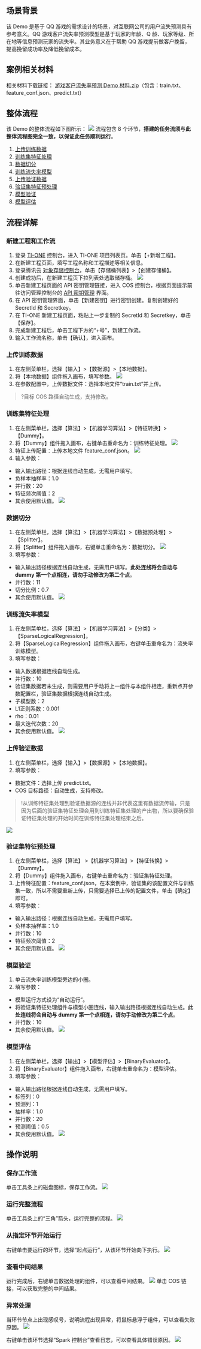 ## 场景背景
该 Demo 是基于 QQ 游戏的需求设计的场景，对互联网公司的用户流失预测具有参考意义。QQ 游戏客户流失率预测模型是基于玩家的年龄、Q 龄、玩家等级、所在地等信息预测玩家的流失率。其业务意义在于帮助 QQ 游戏提前做客户挽留，提高挽留成功率及降低挽留成本。

## 案例相关材料
相关材料下载链接：
[游戏客户流失率预测 Demo 材料.zip](https://main.qcloudimg.com/raw/ae4ff83895e06d72e01ccf904b347653/%E6%B8%B8%E6%88%8F%E5%AE%A2%E6%88%B7%E6%B5%81%E5%A4%B1%E7%8E%87%E9%A2%84%E6%B5%8BDemo%E6%9D%90%E6%96%99.zip)（包含：train.txt、feature_conf.json、predict.txt）



## 整体流程
该 Demo 的整体流程如下图所示：
![](https://main.qcloudimg.com/raw/a80a0557d6b3331218922993c50361db.png)
流程包含 8 个环节，**搭建的任务流须与此整体流程图完全一致，以保证此任务顺利运行**。

1. [上传训练数据](https://cloud.tencent.com/document/product/851/19544#.E4.B8.8A.E4.BC.A0.E8.AE.AD.E7.BB.83.E6.95.B0.E6.8D.AE)                  
2. [训练集特征处理](https://cloud.tencent.com/document/product/851/19544#.E8.AE.AD.E7.BB.83.E9.9B.86.E7.89.B9.E5.BE.81.E5.A4.84.E7.90.86)                       
3. [数据切分](https://cloud.tencent.com/document/product/851/19544#.E6.95.B0.E6.8D.AE.E5.88.87.E5.88.86)
4. [训练流失率模型](https://cloud.tencent.com/document/product/851/19544#.E8.AE.AD.E7.BB.83.E6.B5.81.E5.A4.B1.E7.8E.87.E6.A8.A1.E5.9E.8B)                         
5. [上传验证数据](https://cloud.tencent.com/document/product/851/19544#.E4.B8.8A.E4.BC.A0.E9.AA.8C.E8.AF.81.E6.95.B0.E6.8D.AE)                  
6. [验证集特征预处理](https://cloud.tencent.com/document/product/851/19544#.E9.AA.8C.E8.AF.81.E9.9B.86.E7.89.B9.E5.BE.81.E9.A2.84.E5.A4.84.E7.90.86)                       
7. [模型验证](https://cloud.tencent.com/document/product/851/19544#.E6.A8.A1.E5.9E.8B.E9.AA.8C.E8.AF.81)           
8. [模型评估](https://cloud.tencent.com/document/product/851/19544#.E6.A8.A1.E5.9E.8B.E8.AF.84.E4.BC.B0)                           

## 流程详解

### 新建工程和工作流
1. 登录 [TI-ONE](https://tio.cloud.tencent.com) 控制台，进入 TI-ONE 项目列表页。单击【+新增工程】。
2. 在新建工程页面，填写工程名称和工程描述等相关信息。
3. 登录腾讯云 [对象存储控制台](https://console.cloud.tencent.com/cos)，单击【存储桶列表】>【创建存储桶】。
4. 创建成功后，在新建工程页下拉列表处选取储存桶。
    ![](https://main.qcloudimg.com/raw/645d2203a91e7ea715d41769a964dc74.png)
5. 单击新建工程页面的 API 密钥管理链接，进入 COS 控制台，根据页面提示前往访问管理控制台的 [API 密钥管理](https://console.cloud.tencent.com/cam/capi) 界面。
6. 在 API 密钥管理界面，单击【新建密钥】进行密钥创建。复制创建好的 SecretId 和 Secretkey。
7. 在 TI-ONE 新建工程页面，粘贴上一步复制的 SecretId 和 Secretkey，单击【保存】。
8. 完成新建工程后，单击工程下方的“+号”，新建工作流。
9. 输入工作流名称，单击【确认】，进入画布。




### 上传训练数据
1. 在左侧菜单栏，选择【输入】>【数据源】>【本地数据】。
2. 将【本地数据】组件拖入画布，填写参数。
![](https://main.qcloudimg.com/raw/48a843d380bd34992ecabfb836b0f83a.png)
3. 在参数配置中，上传数据文件：选择本地文件“train.txt”并上传。
>?目标 COS 路径自动生成，支持修改。



### 训练集特征处理
1. 在左侧菜单栏，选择【算法】>【机器学习算法】>【特征转换】>【Dummy】。
2. 将【Dummy】组件拖入画布，右键单击重命名为：训练特征处理。
![](https://main.qcloudimg.com/raw/371516ead5c8db9ea21b15313f15fa1e.png)
3. 特征上传配置：上传本地文件 feature_conf.json。
![](https://main.qcloudimg.com/raw/c2acba9b4df722d9aecf0329ebae5d8a.png)
4. 输入参数：
 - 输入输出路径：根据连线自动生成，无需用户填写。
 - 负样本抽样率：1.0
 - 并行数：20
 - 特征频次阈值：2
 - 其余使用默认值。
![](https://main.qcloudimg.com/raw/5f657783b6692f5006674f60986e5947.png)

### 数据切分

1. 在左侧菜单栏，选择【算法】>【机器学习算法】>【数据预处理】>【Splitter】。
2. 将【Splitter】组件拖入画布，右键单击重命名为：数据切分。
![](https://main.qcloudimg.com/raw/46d81a8fc0f3341778eca7c6d1ae6014.png)
3. 填写参数：
 - 输入输出路径根据连线自动生成，无需用户填写。**此处连线将会自动与 dummy 第一个点相连，请勿手动修改为第二个点**。
 - 并行数：11
 - 切分比例：0.7
 - 其余使用默认值。
![](https://main.qcloudimg.com/raw/1392e35bd92926a875b37abc24698d85.png)


### 训练流失率模型

1. 在左侧菜单栏，选择【算法】>【机器学习算法】>【分类】>【SparseLogicalRegression】。
2. 将【SparseLogicalRegression】组件拖入画布，右键单击重命名为：流失率训练模型。
3. 填写参数：
 - 输入数据根据连线自动生成。
 - 并行数：10
 - 验证集数据若未生成，则需要用户手动将上一组件与本组件相连，重新点开参数配置栏，验证集数据根据连线自动生成。
 - 子模型数：2
 - L1正则系数：0.001
 - rho：0.01
 - 最大迭代次数：20
 - 其余使用默认值。
![](https://main.qcloudimg.com/raw/2ddcc5d9a0183c357c7615ea40d6c0ee.png)


### 上传验证数据
1. 在左侧菜单栏，选择【输入】>【数据源】>【本地数据】。
2. 填写参数：
 - 数据文件：选择上传 predict.txt。
 - COS 目标路径：自动生成，支持修改。

> !从训练特征集处理到验证数据源的连线并非代表这里有数据流传输，只是因为后面的验证集特征处理会用到训练特征集处理的产出物，所以要确保验证特征集处理的开始时间在训练特征集处理结束之后。

![](https://main.qcloudimg.com/raw/ce155348da48d7839b71315055976f2b.png)

### 验证集特征预处理

1. 在左侧菜单栏，选择【算法】 >【机器学习算法】>【特征转换】>【Dummy】。
2. 将【Dummy】组件拖入画布，右键单击重命名为：验证集特征处理。
3. 上传特征配置：feature_conf.json，在本案例中，验证集的该配置文件与训练集一致，所以不需要重新上传，只需要选择已上传的配置文件，单击【确定】即可。
4. 填写参数：
 -  输入输出路径：根据连线自动生成，无需用户填写。
 -  负样本抽样率：1.0
 -  并行数：10
 -  特征频次阈值：2
 -  其余使用默认值。
![](https://main.qcloudimg.com/raw/c19a77788f912f1d96d555e2c5b15922.png)


### 模型验证
1. 单击流失率训练模型旁边的小圈。
2. 填写参数：
 - 模型运行方式设为“自动运行”。
 - 将验证集特征处理组件与模型小圈连线，输入输出路径根据连线自动生成。**此处连线将会自动与 dummy 第一个点相连，请勿手动修改为第二个点**。
 - 并行数：10
 - 其余使用默认值。
	![](https://main.qcloudimg.com/raw/2ddcc5d9a0183c357c7615ea40d6c0ee.png)



### 模型评估

1. 在左侧菜单栏，选择【输出】>【模型评估】>【BinaryEvaluator】。
2. 将【BinaryEvaluator】组件拖入画布，右键单击重命名为：模型评估。
3. 填写参数：
 - 输入输出路径根据连线自动生成，无需用户填写。
 - 标签列：0
 - 预测列：1
 - 抽样率：1.0
 - 并行数：20
 - 预测阈值：0.5
 - 其余使用默认值。
![](https://main.qcloudimg.com/raw/a5ece5a49fd43c1e7554e2343e727b69.png)

## 操作说明

### 保存工作流
单击工具条上的磁盘图标，保存工作流。
![](https://main.qcloudimg.com/raw/2070d9fb0c6b1a8f6eac2588c87baff2.png)


### 运行完整流程
单击工具条上的“三角”箭头，运行完整的流程。
![](https://main.qcloudimg.com/raw/e31c6d962366e3c65f262abd4376f223.png)

### 从指定环节开始运行
右键单击要运行的环节，选择“起点运行”，从该环节开始向下执行。
![](https://main.qcloudimg.com/raw/c157776ebf8411ffd9c6efe2f7ddb178.png)


### 查看中间结果
运行完成后，右键单击数据处理的组件，可以查看中间结果。
![](https://main.qcloudimg.com/raw/400adbc7a77ca2790e32f49e1223d638.png)
单击 COS 链接，可以获取完整的中间结果。

### 异常处理
当环节节点上出现感叹号，说明流程出现异常，将鼠标悬浮于组件，可以查看失败原因。
![](https://main.qcloudimg.com/raw/553671ee5ffedb770066dde966004462.png)

右键单击该环节选择“Spark 控制台”查看日志，可以查看具体错误原因。
![](https://main.qcloudimg.com/raw/a09f2f70c7fe65703e6689ce0a572dd0.png)
